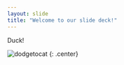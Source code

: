 ```yaml
---
layout: slide
title: "Welcome to our slide deck!"
---
```


Duck!

![dodgetocat](https://octodex.github.com/images/dodgetocat_v2.png)
{: .center}
